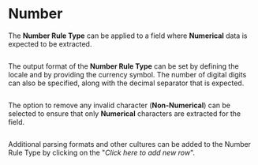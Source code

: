 # Number

The **Number Rule Type** can be applied to a field where **Numerical** data is expected to be extracted.

<figure><img src="../.gitbook/assets/image (250).png" alt=""><figcaption></figcaption></figure>

The output format of the **Number Rule Type** can be set by defining the locale and by providing the currency symbol. The number of digital digits can also be specified, along with the decimal separator that is expected.

<figure><img src="../.gitbook/assets/image (160).png" alt=""><figcaption></figcaption></figure>

The option to remove any invalid character (**Non-Numerical**) can be selected to ensure that only **Numerical** characters are extracted for the field.

<figure><img src="../.gitbook/assets/image (130).png" alt=""><figcaption></figcaption></figure>

Additional parsing formats and other cultures can be added to the Number Rule Type by clicking on the "_Click here to add new row_".

<figure><img src="../.gitbook/assets/image (24) (1) (1) (1) (1).png" alt=""><figcaption></figcaption></figure>
